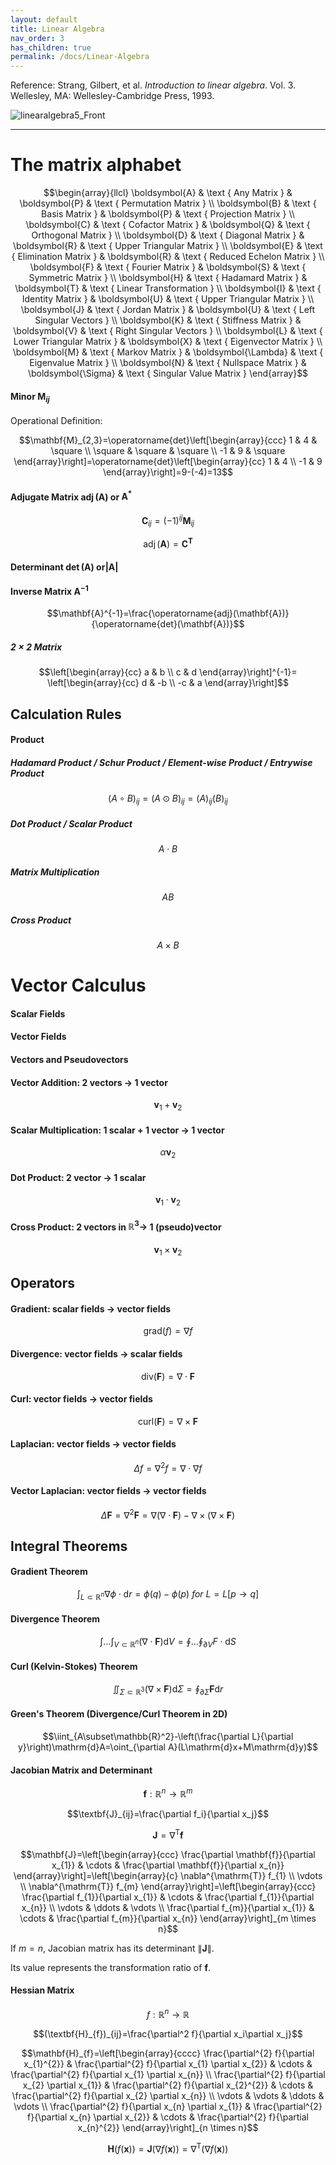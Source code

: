 ```yaml
---
layout: default
title: Linear Algebra
nav_order: 3
has_children: true
permalink: /docs/Linear-Algebra
---
```


Reference: Strang, Gilbert, et al. *Introduction to linear algebra*. Vol. 3. Wellesley, MA: Wellesley-Cambridge Press, 1993.

![linearalgebra5_Front](https://live.staticflickr.com/65535/52213295678_dfd4ecdd08_o.jpg)

---

# The matrix alphabet

$$\begin{array}{llcl}
\boldsymbol{A} & \text { Any Matrix } & \boldsymbol{P} & \text { Permutation Matrix } \\
\boldsymbol{B} & \text { Basis Matrix } & \boldsymbol{P} & \text { Projection Matrix } \\
\boldsymbol{C} & \text { Cofactor Matrix } & \boldsymbol{Q} & \text { Orthogonal Matrix } \\
\boldsymbol{D} & \text { Diagonal Matrix } & \boldsymbol{R} & \text { Upper Triangular Matrix } \\
\boldsymbol{E} & \text { Elimination Matrix } & \boldsymbol{R} & \text { Reduced Echelon Matrix } \\
\boldsymbol{F} & \text { Fourier Matrix } & \boldsymbol{S} & \text { Symmetric Matrix } \\
\boldsymbol{H} & \text { Hadamard Matrix } & \boldsymbol{T} & \text { Linear Transformation } \\
\boldsymbol{I} & \text { Identity Matrix } & \boldsymbol{U} & \text { Upper Triangular Matrix } \\
\boldsymbol{J} & \text { Jordan Matrix } & \boldsymbol{U} & \text { Left Singular Vectors } \\
\boldsymbol{K} & \text { Stiffness Matrix } & \boldsymbol{V} & \text { Right Singular Vectors } \\
\boldsymbol{L} & \text { Lower Triangular Matrix } & \boldsymbol{X} & \text { Eigenvector Matrix } \\
\boldsymbol{M} & \text { Markov Matrix } & \boldsymbol{\Lambda} & \text { Eigenvalue Matrix } \\
\boldsymbol{N} & \text { Nullspace Matrix } & \boldsymbol{\Sigma} & \text { Singular Value Matrix }
\end{array}$$


#### Minor $\mathbf{M}_{ij}$
Operational Definition:

$$\mathbf{M}_{2,3}=\operatorname{det}\left[\begin{array}{ccc}
    1 & 4 & \square \\
    \square & \square & \square \\
    -1 & 9 & \square
    \end{array}\right]=\operatorname{det}\left[\begin{array}{cc}
    1 & 4 \\
    -1 & 9
    \end{array}\right]=9-(-4)=13$$

#### Adjugate Matrix $\operatorname{adj}(\mathbf{A})$ or $\mathbf{A}^*$

$$\mathbf{C}_{ij}=(-1)^{ij}\mathbf{M}_{ij}$$

$$\operatorname{adj}(\mathbf{A})=\mathbf{C^T}$$

#### Determinant $\operatorname{det}(\mathbf{A})$ or$|\mathbf{A}|$
#### Inverse Matrix $\mathbf{A}^{-1}$

$$\mathbf{A}^{-1}=\frac{\operatorname{adj}(\mathbf{A})}{\operatorname{det}(\mathbf{A})}$$

##### $2\times2$ Matrix

$$\left[\begin{array}{cc}
    a & b \\ 
    c & d
    \end{array}\right]^{-1}=
\left[\begin{array}{cc}
    d & -b \\ 
    -c & a
    \end{array}\right]$$

## Calculation Rules

#### Product

##### Hadamard Product / Schur Product / Element-wise Product / Entrywise Product

$$(A\circ B)_{ij}=(A\odot B)_{ij}=(A)_{ij}(B)_{ij}$$

##### Dot Product / Scalar Product

$$A\cdot B$$

##### Matrix Multiplication

$$AB$$

##### Cross Product

$$A\times B$$

# Vector Calculus

#### Scalar Fields

#### Vector Fields

#### Vectors and Pseudovectors

#### Vector Addition: 2 vectors $\longrightarrow$ 1 vector

$$\textbf{v}_1+\textbf{v}_2$$

#### Scalar Multiplication: 1 scalar $+$ 1 vector $\longrightarrow$ 1 vector

$$\alpha\textbf{v}_2$$

#### Dot Product: 2 vector $\longrightarrow$ 1 scalar

$$\textbf{v}_1\cdot\textbf{v}_2$$

#### Cross Product: 2 vectors in $\mathbb{R}^3\longrightarrow$ 1 (pseudo)vector

$$\textbf{v}_1\times\textbf{v}_2$$

## Operators

#### Gradient: scalar fields $\longrightarrow$ vector fields

$$\mathrm{grad}(f)=\nabla f$$

#### Divergence: vector fields $\longrightarrow$ scalar fields

$$\mathrm{div}(\textbf{F})=\nabla\cdot\textbf{F}$$

#### Curl: vector fields $\longrightarrow$ vector fields

$$\mathrm{curl}(\textbf{F})=\nabla\times\textbf{F}$$

#### Laplacian: vector fields $\longrightarrow$ vector fields

$$\Delta f=\nabla^2f=\nabla\cdot\nabla f$$

#### Vector Laplacian: vector fields $\longrightarrow$ vector fields

$$\Delta \textbf{F}=\nabla^2\textbf{F}=\nabla(\nabla\cdot\textbf{F})-\nabla\times(\nabla\times\textbf{F})$$

## Integral Theorems

#### Gradient Theorem

$$\int_{L\subset\mathbb{R}^n}\nabla\phi\cdot\mathrm{d}r=\phi(q)-\phi(p) \ for \ L=L[p\rightarrow q]$$

#### Divergence Theorem

$$\int...\int_{V\subset\mathbb{R}^n}(\nabla\cdot\textbf{F})\mathrm{d}V=\oint...\oint_{\partial V}F\cdot\mathrm{d}S$$

#### Curl (Kelvin-Stokes) Theorem

$$\iint_{\Sigma\subset\mathbb{R}^3}(\nabla\times\textbf{F})\mathrm{d}\Sigma=\oint_{\partial\Sigma}\textbf{F}\mathrm{d}r$$

#### Green's Theorem (Divergence/Curl Theorem in 2D)

$$\iint_{A\subset\mathbb{R}^2}-\left(\frac{\partial L}{\partial y}\right)\mathrm{d}A=\oint_{\partial A}(L\mathrm{d}x+M\mathrm{d}y)$$

#### Jacobian Matrix and Determinant

$$\textbf{f}:\mathbb{R}^n\rightarrow\mathbb{R}^m$$

$$\textbf{J}_{ij}=\frac{\partial f_i}{\partial x_j}$$

$$\textbf{J}=\nabla ^\mathrm{T}\textbf{f}$$

$$\mathbf{J}=\left[\begin{array}{ccc}
\frac{\partial \mathbf{f}}{\partial x_{1}} & \cdots & \frac{\partial \mathbf{f}}{\partial x_{n}}
\end{array}\right]=\left[\begin{array}{c}
\nabla^{\mathrm{T}} f_{1} \\
\vdots \\
\nabla^{\mathrm{T}} f_{m}
\end{array}\right]=\left[\begin{array}{ccc}
\frac{\partial f_{1}}{\partial x_{1}} & \cdots & \frac{\partial f_{1}}{\partial x_{n}} \\
\vdots & \ddots & \vdots \\
\frac{\partial f_{m}}{\partial x_{1}} & \cdots & \frac{\partial f_{m}}{\partial x_{n}}
\end{array}\right]_{m \times n}$$

If $m=n$, Jacobian matrix has its determinant $\|\textbf{J}\|$.

Its value represents the transformation ratio of $\textbf{f}$.

#### Hessian Matrix

$$f:\mathbb{R}^n\rightarrow\mathbb{R}$$

$$(\textbf{H}_{f})_{ij}=\frac{\partial^2 f}{\partial x_i\partial x_j}$$

$$\mathbf{H}_{f}=\left[\begin{array}{cccc}
\frac{\partial^{2} f}{\partial x_{1}^{2}} & \frac{\partial^{2} f}{\partial x_{1} \partial x_{2}} & \cdots & \frac{\partial^{2} f}{\partial x_{1} \partial x_{n}} \\
\frac{\partial^{2} f}{\partial x_{2} \partial x_{1}} & \frac{\partial^{2} f}{\partial x_{2}^{2}} & \cdots & \frac{\partial^{2} f}{\partial x_{2} \partial x_{n}} \\
\vdots & \vdots & \ddots & \vdots \\
\frac{\partial^{2} f}{\partial x_{n} \partial x_{1}} & \frac{\partial^{2} f}{\partial x_{n} \partial x_{2}} & \cdots & \frac{\partial^{2} f}{\partial x_{n}^{2}}
\end{array}\right]_{n \times n}$$

$$\textbf{H}(f(\textbf{x}))=\textbf{J}(\nabla f(\textbf{x}))=\nabla ^\mathrm{T}(\nabla f(\textbf{x}))$$
